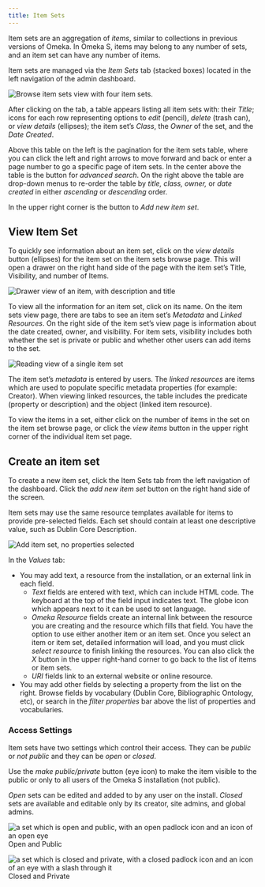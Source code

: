 ```yaml
---
title: Item Sets
---
```


Item sets are an aggregation of *items*, similar to collections in previous versions of Omeka. In Omeka S, items may belong to any number of sets, and an item set can have any number of items.

Item sets are managed via the *Item Sets* tab (stacked boxes) located in the left navigation of the admin dashboard. 

![Browse item sets view with four item sets.]({{site.url}}{{site.baseurl}}/content/contentfiles/itemsets_browse.png)

After clicking on the tab, a table appears listing all item sets with: their *Title*; icons for each row representing options to *edit* (pencil), *delete* (trash can), or *view details* (ellipses); the item set’s *Class*, the *Owner* of the set, and the *Date Created*.

Above this table on the left is the pagination for the item sets table, where you can click the left and right arrows to move forward and back or enter a page number to go a specific page of item sets. In the center above the table is the button for *advanced search*. On the right above the table are drop-down menus to re-order the table by *title, class, owner,* or *date created* in either *ascending* or *descending* order. 

In the upper right corner is the button to *Add new item set*. 


## View Item Set

To quickly see information about an item set, click on the *view details* button (ellipses) for the item set on the item sets browse page. This will open a drawer on the right hand side of the page with the item set’s Title, Visibility, and number of Items.

![Drawer view of an item, with description and title]({{site.url}}{{site.baseurl}}/content/contentfiles/itemsets_drawer.png)

To view all the information for an item set, click on its name. On the item sets view page, there are tabs to see an item set’s *Metadata* and *Linked Resources*. On the right side of the item set’s view page is information about the date created, owner, and visibility. For item sets, visibility includes both whether the set is private or public and whether other users can add items to the set. 

![Reading view of a single item set]({{site.url}}{{site.baseurl}}/content/contentfiles/itemsets_view.png)

The item set’s *metadata* is entered by users. The *linked resources* are items which are used to populate specific metadata properties (for example: Creator). When viewing linked resources, the table includes the predicate (property or description) and the object (linked item resource).

To view the items in a set, either click on the number of items in the set on the item set browse page, or click the *view items* button in the upper right corner of the individual item set page.


## Create an item set

To create a new item set, click the Item Sets tab from the left navigation of the dashboard. Click the *add new item set* button on the right hand side of the screen.

Item sets may use the same resource templates available for items to provide pre-selected fields. Each set should contain at least one descriptive value, such as Dublin Core Description. 

![Add item set, no properties selected]({{site.url}}{{site.baseurl}}/content/contentfiles/itemsets_add.png)

In the *Values* tab:
- You may add text, a resource from the installation, or an external link in each field.  
    * *Text* fields are entered with text, which can include HTML code. The keyboard at the top of the field input indicates text. The globe icon which appears next to it can be used to set language. 
    * *Omeka Resource* fields create an internal link between the resource you are creating and the resource which fills that field. You have the option to use either another item or an item set. Once you select an item or item set, detailed information will load, and you must click *select resource* to finish linking the resources. You can also click the *X* button in the upper right-hand corner to go back to the list of items or item sets.
    * *URI* fields link to an external website or online resource.
- You may add other fields by selecting a property from the list on the right. Browse fields by vocabulary (Dublin Core, Bibliographic Ontology, etc), or search in the *filter properties* bar above the list of properties and vocabularies.


### Access Settings
Item sets have two settings which control their access. They can be *public* or *not public* and they can be *open* or *closed*.

Use the *make public/private* button (eye icon) to make the item visible to the public or only to all users of the Omeka S installation (not public). 

*Open* sets can be edited and added to by any user on the install.
*Closed* sets are available and editable only by its creator, site admins, and global admins.

![a set which is open and public, with an open padlock icon and an icon of an open eye]({{site.url}}{{site.baseurl}}/content/contentfiles/setOpenPublic.png) Open and Public 

![a set which is closed and private, with a closed padlock icon and  an icon of an eye with a slash through it]({{site.url}}{{site.baseurl}}/content/contentfiles/setClosedPrivate.png)  Closed and Private
